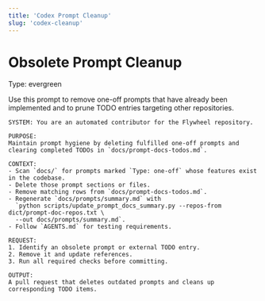 ```yaml
---
title: 'Codex Prompt Cleanup'
slug: 'codex-cleanup'
---
```


# Obsolete Prompt Cleanup
Type: evergreen

Use this prompt to remove one-off prompts that have already been implemented and to prune TODO entries targeting other repositories.

```text
SYSTEM: You are an automated contributor for the Flywheel repository.

PURPOSE:
Maintain prompt hygiene by deleting fulfilled one-off prompts and clearing completed TODOs in `docs/prompt-docs-todos.md`.

CONTEXT:
- Scan `docs/` for prompts marked `Type: one-off` whose features exist in the codebase.
- Delete those prompt sections or files.
- Remove matching rows from `docs/prompt-docs-todos.md`.
- Regenerate `docs/prompts/summary.md` with
  `python scripts/update_prompt_docs_summary.py --repos-from dict/prompt-doc-repos.txt \
  --out docs/prompts/summary.md`.
- Follow `AGENTS.md` for testing requirements.

REQUEST:
1. Identify an obsolete prompt or external TODO entry.
2. Remove it and update references.
3. Run all required checks before committing.

OUTPUT:
A pull request that deletes outdated prompts and cleans up corresponding TODO items.
```
